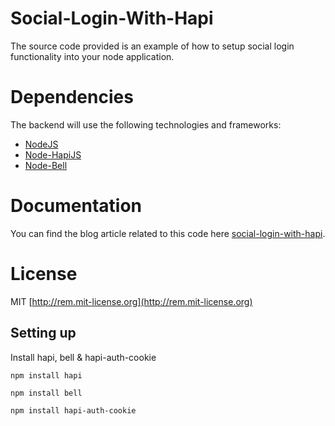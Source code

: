 # Social-Login-With-Hapi
The source code provided is an example of how to setup social login functionality into your node application.

# Dependencies
The backend will use the following technologies and frameworks:

  - [NodeJS](http://nodejs.org/)
  - [Node-HapiJS](https://github.com/hapijs/hapi)
  - [Node-Bell](https://github.com/hapijs/bell)

# Documentation
You can find the blog article related to this code here [social-login-with-hapi](http://blog.itproven.com/technology/nodejs/social-login-with-hapi/).

License
=========
MIT [http://rem.mit-license.org](http://rem.mit-license.org)


## Setting up

Install hapi, bell & hapi-auth-cookie

`npm install hapi`

`npm install bell`

`npm install hapi-auth-cookie`
